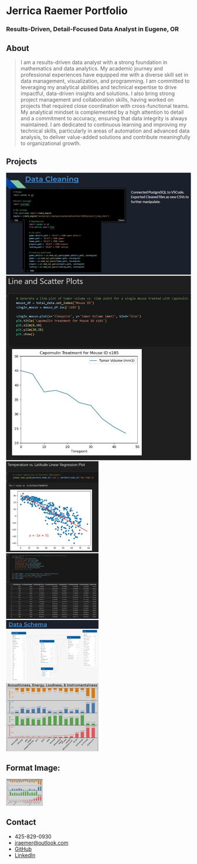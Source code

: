 # Jerrica Raemer Portfolio
### Results-Driven, Detail-Focused Data Analyst in Eugene, OR

## About
> I am a results-driven data analyst with a strong foundation in mathematics and data analytics. My academic journey and professional experiences have equipped me with a diverse skill set in data management, visualization, and programming. I am committed to leveraging my analytical abilities and technical expertise to drive impactful, data-driven insights and solutions. I also bring strong project management and collaboration skills, having worked on projects that required close coordination with cross-functional teams. My analytical mindset is complemented by a high attention to detail and a commitment to accuracy, ensuring that data integrity is always maintained. I am dedicated to continuous learning and improving my technical skills, particularly in areas of automation and advanced data analysis, to deliver value-added solutions and contribute meaningfully to organizational growth.

## Projects
![](Data_Cleaning_SQL_Python.JPG) ![](Line_Plot_Python.JPG)
<img src="Linear_Regression.JPG" width="50%" /> <img src="Python_Dict.JPG" width="50%" />
<img src="SQL_Table_Schema.JPG" width="50%" /> <img  src="Tableau_Music.JPG" width="50%" />

## Format Image:
<img src="Tableau_Music.JPG" width="100">

## Contact
+ 425-829-0930
+ jraemer@outlook.com
+ [GitHub](https://github.com/JerricaRaemer)
+ [LinkedIn](https://www.linkedin.com/in/jerrica-raemer/)
